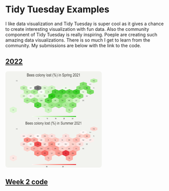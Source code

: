 <!DOCTYPE html>
<html>
<head>
<style>
img {
  border-radius: 8px;
}
</style>
</head>
<body>
  <h1> Tidy Tuesday Examples </h1>
<p>
I like data visualization and Tidy Tuesday is super cool as it gives a chance to create interesting visualization with fun data. Also the community component of Tidy Tuesday is really inspiring. Poeple are creating such amazing data visualizations. There is so much I get to learn from the community. My submissions are below with the link to the code.
  </p>
<h2> <a href= "https://github.com/vratchaudhary/TidyTuesday_data_viz/tree/master/2022"> 2022 </a> </h2>
 

<img src="https://github.com/vratchaudhary/TidyTuesday_data_viz/blob/master/2022/Week2/p.png" alt="Week 2"  width="300" height="300">
<h2> <a href= "https://github.com/vratchaudhary/TidyTuesday_data_viz/blob/master/2022/Week2/2022_week2.R"> Week 2 code </a> </h2>

 
 </body>
 </html>
